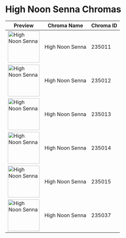 # High Noon Senna Chromas

| Preview | Chroma Name | Chroma ID |
|---|---|---|
| <img src='https://raw.communitydragon.org/latest/plugins/rcp-be-lol-game-data/global/default/v1/champion-chroma-images/235/235011.png' alt='High Noon Senna' width='100'> | High Noon Senna | 235011 |
| <img src='https://raw.communitydragon.org/latest/plugins/rcp-be-lol-game-data/global/default/v1/champion-chroma-images/235/235012.png' alt='High Noon Senna' width='100'> | High Noon Senna | 235012 |
| <img src='https://raw.communitydragon.org/latest/plugins/rcp-be-lol-game-data/global/default/v1/champion-chroma-images/235/235013.png' alt='High Noon Senna' width='100'> | High Noon Senna | 235013 |
| <img src='https://raw.communitydragon.org/latest/plugins/rcp-be-lol-game-data/global/default/v1/champion-chroma-images/235/235014.png' alt='High Noon Senna' width='100'> | High Noon Senna | 235014 |
| <img src='https://raw.communitydragon.org/latest/plugins/rcp-be-lol-game-data/global/default/v1/champion-chroma-images/235/235015.png' alt='High Noon Senna' width='100'> | High Noon Senna | 235015 |
| <img src='https://raw.communitydragon.org/latest/plugins/rcp-be-lol-game-data/global/default/v1/champion-chroma-images/235/235037.png' alt='High Noon Senna' width='100'> | High Noon Senna | 235037 |

